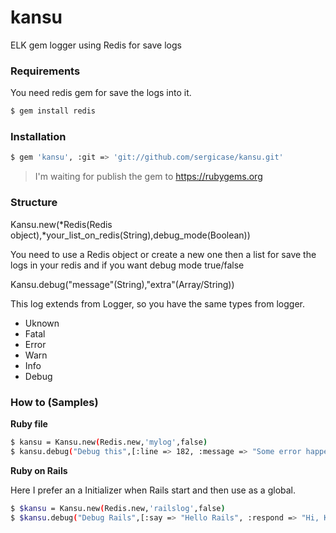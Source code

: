 # kansu
ELK gem  logger using Redis for save logs

### Requirements

You need redis gem for save the logs into it.

```sh
$ gem install redis
```

### Installation

```sh
$ gem 'kansu', :git => 'git://github.com/sergicase/kansu.git'
```

> I'm waiting for publish the gem to https://rubygems.org

### Structure

Kansu.new(*Redis(Redis object),*your_list_on_redis(String),debug_mode(Boolean))

You need to use a Redis object or create a new one then a list for save the logs in your redis and if you 
want debug mode true/false

Kansu.debug("message"(String),"extra"(Array/String))

This log extends from Logger, so you have the same types from logger.

  - Uknown
  - Fatal
  - Error
  - Warn
  - Info
  - Debug

### How to (Samples)

**Ruby file**

```sh
$ kansu = Kansu.new(Redis.new,'mylog',false)
$ kansu.debug("Debug this",[:line => 182, :message => "Some error happen", :reason => "no reason"]
```

**Ruby on Rails**

Here I prefer an a Initializer when Rails start and then use as a global.

```sh
$ $kansu = Kansu.new(Redis.new,'railslog',false)
$ $kansu.debug("Debug Rails",[:say => "Hello Rails", :respond => "Hi, Kansu"]
```
